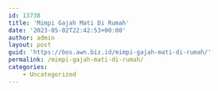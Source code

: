 ```yaml
---
id: 13738
title: 'Mimpi Gajah Mati Di Rumah'
date: '2023-05-02T22:42:53+00:00'
author: admin
layout: post
guid: 'https://bos.awn.biz.id/mimpi-gajah-mati-di-rumah/'
permalink: /mimpi-gajah-mati-di-rumah/
categories:
    - Uncategorized
---
```


